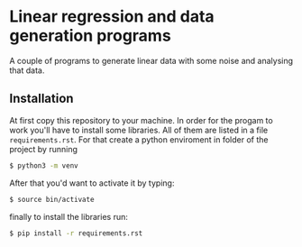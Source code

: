 # Linear regression and data generation programs

A couple of programs to generate linear data with some noise and analysing that data.

## Installation

At first copy this repository to your machine.
In order for the progam to work you'll have to install some libraries. All of them are listed in a file ```requirements.rst```. For that create a python enviroment in folder of the project by running 
```bash
$ python3 -m venv
```
After that you'd want to activate it by typing:
```bash
$ source bin/activate
```
finally to install the libraries run:
```bash
$ pip install -r requirements.rst
```